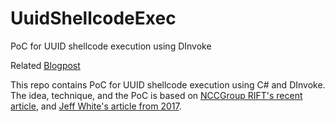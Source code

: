 # UuidShellcodeExec
PoC for UUID shellcode execution using DInvoke

Related [Blogpost](https://blog.sunggwanchoi.com/eng-uuid-shellcode-execution/)

This repo contains PoC for UUID shellcode execution using C# and DInvoke. The idea, technique, and the PoC is based on [NCCGroup RIFT's recent article](https://research.nccgroup.com/2021/01/23/rift-analysing-a-lazarus-shellcode-execution-method/), and [Jeff White's article from 2017](http://ropgadget.com/posts/abusing_win_functions.html).
 